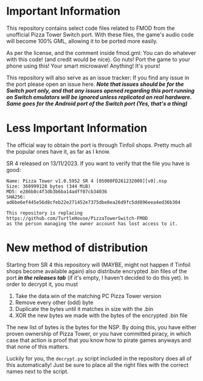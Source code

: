 # Important Information
This repository contains select code files related to FMOD from the unofficial Pizza Tower Switch port.
With these files, the game's audio code will become 100% GML, allowing it to be ported more easily.

As per the license, and the comment inside fmod.gml: You can do whatever with this code! (and credit would be nice). Go nuts! Port the game to your phone using this! Your smart microwave! 
Anything! It's yours!


This repository will also serve as an issue tracker: If you find any issue in the port please open an issue here.
***Note that issues should be for the Switch port only, and that any issues opened regarding this port running on Switch emulators will be ignored unless replicated on real hardware.
Same goes for the Android port of the Switch port (Yes, that's a thing)***

# Less Important Information

The official way to obtain the port is through Tinfoil shops. Pretty much all the popular ones have it, as far as I know.

SR 4 released on 13/11/2023. If you want to verify that the file you have is good:
```
Name: Pizza Tower v1.0.5952 SR 4 [05000FD261232000][v0].nsp
Size: 360999128 bytes (344 MiB)
MD5: e286b8c4f3db3b6ba14adff07cb34036
SHA256: ad6be6ef445e56d8cfeb22e271452e7375dbe8ea26d9fc5dd896eea4ed36b304

This repository is replacing https://github.com/TurtleHouse/PizzaTowerSwitch-FMOD
as the person managing the owner account has lost access to it.

```
# New method of distribution
Starting from SR 4 this repository will (MAYBE, might not happen if Tinfoil shops become available again) also distribute encrypted .bin files of the port ***in the releases tab*** (if it's empty, I haven't decided to do this yet). In order to decrypt it, you must
1. Take the data.win of the matching PC Pizza Tower version
2. Remove every other (odd) byte
3. Duplicate the bytes until it matches in size with the .bin
4. XOR the new bytes we made with the bytes of the encrypted .bin file

The new list of bytes is the bytes for the NSP. By doing this, you have either proven ownership of Pizza Tower,
or you have committed piracy, in which case that action is proof that you know how to pirate games anyways and that none of this matters.

Luckily for you, the `decrypt.py` script included in the repository does all of this automatically! Just be sure to place all the right files with the correct names next to the script.

